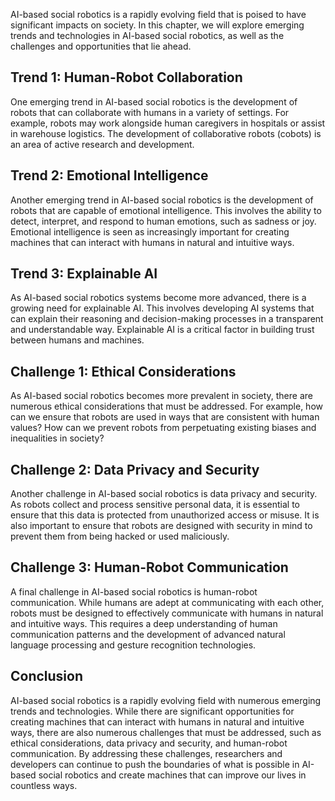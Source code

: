 
AI-based social robotics is a rapidly evolving field that is poised to have significant impacts on society. In this chapter, we will explore emerging trends and technologies in AI-based social robotics, as well as the challenges and opportunities that lie ahead.

Trend 1: Human-Robot Collaboration
----------------------------------

One emerging trend in AI-based social robotics is the development of robots that can collaborate with humans in a variety of settings. For example, robots may work alongside human caregivers in hospitals or assist in warehouse logistics. The development of collaborative robots (cobots) is an area of active research and development.

Trend 2: Emotional Intelligence
-------------------------------

Another emerging trend in AI-based social robotics is the development of robots that are capable of emotional intelligence. This involves the ability to detect, interpret, and respond to human emotions, such as sadness or joy. Emotional intelligence is seen as increasingly important for creating machines that can interact with humans in natural and intuitive ways.

Trend 3: Explainable AI
-----------------------

As AI-based social robotics systems become more advanced, there is a growing need for explainable AI. This involves developing AI systems that can explain their reasoning and decision-making processes in a transparent and understandable way. Explainable AI is a critical factor in building trust between humans and machines.

Challenge 1: Ethical Considerations
-----------------------------------

As AI-based social robotics becomes more prevalent in society, there are numerous ethical considerations that must be addressed. For example, how can we ensure that robots are used in ways that are consistent with human values? How can we prevent robots from perpetuating existing biases and inequalities in society?

Challenge 2: Data Privacy and Security
--------------------------------------

Another challenge in AI-based social robotics is data privacy and security. As robots collect and process sensitive personal data, it is essential to ensure that this data is protected from unauthorized access or misuse. It is also important to ensure that robots are designed with security in mind to prevent them from being hacked or used maliciously.

Challenge 3: Human-Robot Communication
--------------------------------------

A final challenge in AI-based social robotics is human-robot communication. While humans are adept at communicating with each other, robots must be designed to effectively communicate with humans in natural and intuitive ways. This requires a deep understanding of human communication patterns and the development of advanced natural language processing and gesture recognition technologies.

Conclusion
----------

AI-based social robotics is a rapidly evolving field with numerous emerging trends and technologies. While there are significant opportunities for creating machines that can interact with humans in natural and intuitive ways, there are also numerous challenges that must be addressed, such as ethical considerations, data privacy and security, and human-robot communication. By addressing these challenges, researchers and developers can continue to push the boundaries of what is possible in AI-based social robotics and create machines that can improve our lives in countless ways.
